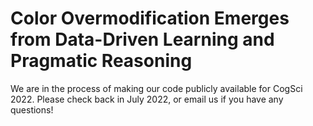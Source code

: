 # Color Overmodification Emerges from Data-Driven Learning and Pragmatic Reasoning

We are in the process of making our code publicly available for CogSci 2022. Please check back in July 2022, or email us if you have any questions!